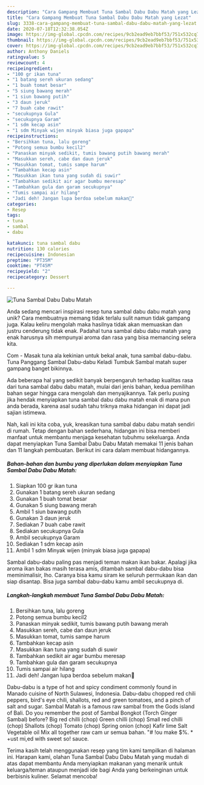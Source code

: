```yaml
---
description: "Cara Gampang Membuat Tuna Sambal Dabu Dabu Matah yang Lezat"
title: "Cara Gampang Membuat Tuna Sambal Dabu Dabu Matah yang Lezat"
slug: 3338-cara-gampang-membuat-tuna-sambal-dabu-dabu-matah-yang-lezat
date: 2020-07-18T12:32:38.054Z
image: https://img-global.cpcdn.com/recipes/9cb2ead9eb7bbf53/751x532cq70/tuna-sambal-dabu-dabu-matah-foto-resep-utama.jpg
thumbnail: https://img-global.cpcdn.com/recipes/9cb2ead9eb7bbf53/751x532cq70/tuna-sambal-dabu-dabu-matah-foto-resep-utama.jpg
cover: https://img-global.cpcdn.com/recipes/9cb2ead9eb7bbf53/751x532cq70/tuna-sambal-dabu-dabu-matah-foto-resep-utama.jpg
author: Anthony Daniels
ratingvalue: 5
reviewcount: 4
recipeingredient:
- "100 gr ikan tuna"
- "1 batang sereh ukuran sedang"
- "1 buah tomat besar"
- "5 siung bawang merah"
- "1 siun bawang putih"
- "3 daun jeruk"
- "7 buah cabe rawit"
- "secukupnya Gula"
- "secukupnya Garam"
- "1 sdm kecap asin"
- "1 sdm Minyak wijen minyak biasa juga gapapa"
recipeinstructions:
- "Bersihkan tuna, lalu goreng"
- "Potong semua bumbu kecil2"
- "Panaskan minyak sedikit, tumis bawang putih bawang merah"
- "Masukkan sereh, cabe dan daun jeruk"
- "Masukkan tomat, tumis sampe harum"
- "Tambahkan kecap asin"
- "Masukkan ikan tuna yang sudah di suwir"
- "Tambahkan sedikit air agar bumbu meresap"
- "Tambahkan gula dan garam secukupnya"
- "Tumis sampai air hilang"
- "Jadi deh! Jangan lupa berdoa sebelum makan🤤"
categories:
- Resep
tags:
- tuna
- sambal
- dabu

katakunci: tuna sambal dabu 
nutrition: 130 calories
recipecuisine: Indonesian
preptime: "PT35M"
cooktime: "PT45M"
recipeyield: "2"
recipecategory: Dessert

---
```



![Tuna Sambal Dabu Dabu Matah](https://img-global.cpcdn.com/recipes/9cb2ead9eb7bbf53/751x532cq70/tuna-sambal-dabu-dabu-matah-foto-resep-utama.jpg)

Anda sedang mencari inspirasi resep tuna sambal dabu dabu matah yang unik? Cara membuatnya memang tidak terlalu sulit namun tidak gampang juga. Kalau keliru mengolah maka hasilnya tidak akan memuaskan dan justru cenderung tidak enak. Padahal tuna sambal dabu dabu matah yang enak harusnya sih mempunyai aroma dan rasa yang bisa memancing selera kita.

Com - Masak tuna ala kekinian untuk bekal anak, tuna sambal dabu-dabu. Tuna Panggang Sambal Dabu-dabu Keladi Tumbuk Sambal matah super gampang banget bikinnya.

Ada beberapa hal yang sedikit banyak berpengaruh terhadap kualitas rasa dari tuna sambal dabu dabu matah, mulai dari jenis bahan, kedua pemilihan bahan segar hingga cara mengolah dan menyajikannya. Tak perlu pusing jika hendak menyiapkan tuna sambal dabu dabu matah enak di mana pun anda berada, karena asal sudah tahu triknya maka hidangan ini dapat jadi sajian istimewa.


Nah, kali ini kita coba, yuk, kreasikan tuna sambal dabu dabu matah sendiri di rumah. Tetap dengan bahan sederhana, hidangan ini bisa memberi manfaat untuk membantu menjaga kesehatan tubuhmu sekeluarga. Anda dapat menyiapkan Tuna Sambal Dabu Dabu Matah memakai 11 jenis bahan dan 11 langkah pembuatan. Berikut ini cara dalam membuat hidangannya.

<!--inarticleads1-->

##### Bahan-bahan dan bumbu yang diperlukan dalam menyiapkan Tuna Sambal Dabu Dabu Matah:

1. Siapkan 100 gr ikan tuna
1. Gunakan 1 batang sereh ukuran sedang
1. Gunakan 1 buah tomat besar
1. Gunakan 5 siung bawang merah
1. Ambil 1 siun bawang putih
1. Gunakan 3 daun jeruk
1. Sediakan 7 buah cabe rawit
1. Sediakan secukupnya Gula
1. Ambil secukupnya Garam
1. Sediakan 1 sdm kecap asin
1. Ambil 1 sdm Minyak wijen (minyak biasa juga gapapa)


Sambal dabu-dabu paling pas menjadi teman makan ikan bakar. Apalagi jika aroma ikan bakas masih terasa amis, ditambah sambal dabu-dabu bisa meminimalisir, lho. Caranya bisa kamu siram ke seluruh permukaan ikan dan siap disantap. Bisa juga sambal dabu-dabu kamu ambil secukupnya di. 

<!--inarticleads2-->

##### Langkah-langkah membuat Tuna Sambal Dabu Dabu Matah:

1. Bersihkan tuna, lalu goreng
1. Potong semua bumbu kecil2
1. Panaskan minyak sedikit, tumis bawang putih bawang merah
1. Masukkan sereh, cabe dan daun jeruk
1. Masukkan tomat, tumis sampe harum
1. Tambahkan kecap asin
1. Masukkan ikan tuna yang sudah di suwir
1. Tambahkan sedikit air agar bumbu meresap
1. Tambahkan gula dan garam secukupnya
1. Tumis sampai air hilang
1. Jadi deh! Jangan lupa berdoa sebelum makan🤤


Dabu-dabu is a type of hot and spicy condiment commonly found in Manado cuisine of North Sulawesi, Indonesia. Dabu-dabu chopped red chili peppers, bird&#39;s eye chili, shallots, red and green tomatoes, and a pinch of salt and sugar. Sambal Matah is a famous raw sambal from the Gods island of Bali. Do you remember the post of Sambal Bongkot (Torch Ginger Sambal) before? Big red chilli (chop) Green chilli (chop) Small red chilli (chop) Shallots (chop) Tomato (chop) Spring onion (chop) Kafir lime Salt Vegetable oil Mix all together raw cam ur semua bahan. &#34;# !ou make $%. * +ust mi,ed with sweet so! sauce. 

Terima kasih telah menggunakan resep yang tim kami tampilkan di halaman ini. Harapan kami, olahan Tuna Sambal Dabu Dabu Matah yang mudah di atas dapat membantu Anda menyiapkan makanan yang menarik untuk keluarga/teman ataupun menjadi ide bagi Anda yang berkeinginan untuk berbisnis kuliner. Selamat mencoba!
